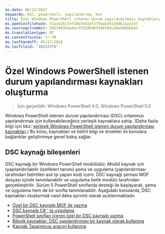 ```yaml
---
ms.date: 06/12/2017
keywords: DSC, powershell, yapılandırma, Kur
title: Özel Windows PowerShell istenen durum yapılandırması kaynakları oluşturma
ms.openlocfilehash: f1ac626c5ef18b7ed14f3754ab39139db2a2a2d7
ms.sourcegitcommit: 54534635eedacf531d8d6344019dc16a50b8b441
ms.translationtype: MT
ms.contentlocale: tr-TR
ms.lasthandoff: 05/17/2018
ms.locfileid: "34222379"
---
```

# <a name="build-custom-windows-powershell-desired-state-configuration-resources"></a>Özel Windows PowerShell istenen durum yapılandırması kaynakları oluşturma

> İçin geçerlidir: Windows PowerShell 4.0, Windows PowerShell 5.0

Windows PowerShell istenen durum yapılandırması (DSC) ortamınızı yapılandırmak için kullanabileceğiniz yerleşik kaynaklara sahip. (Daha fazla bilgi için bkz: [yerleşik Windows PowerShell istenen durum yapılandırması kaynakları](builtInResource.md).) Bu konu, kaynakları ve belirli bilgi ve örnekler ile konulara bağlantılar geliştirmeye genel bakış sağlar.

## <a name="dsc-resource-components"></a>DSC kaynağı bileşenleri

DSC kaynağı bir Windows PowerShell modülüdür. Modül kaynak için (yapılandırılabilir özellikleri tanımı) şema ve uygulama (yapılandırması tarafından belirtilen asıl işi yapan kod) içerir. DSC kaynağı şeması MOF dosyası içinde tanımlanabilir ve uygulama betik modülü tarafından gerçekleştirilir. Sürüm 5 PowerShell sınıflarda desteği ile başlayarak, şema ve uygulama hem de bir sınıfta tanımlanabilir. Aşağıdaki konularda, DSC kaynakları oluşturmak nasıl daha ayrıntılı olarak açıklanmaktadır.

* [Özel bir DSC kaynağı MOF ile yazma](authoringResourceMOF.md)
* [DSC kaynağı C# ' ta uygulama](authoringResourceMofCS.md)
* [PowerShell sınıfları içeren özel bir DSC kaynağı yazma](authoringResourceClass.md)
* [Bileşik kaynaklar: DSC yapılandırması bir kaynak olarak kullanma](authoringResourceComposite.md)
* [Kaynak Tasarımcısı aracını kullanma](authoringResourceMofDesigner.md)